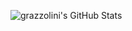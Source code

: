 ![grazzolini's GitHub Stats](https://github-readme-stats.vercel.app/api?username=grazzolini&show_icons=true&include_all_commits=true&count_private=true)

<!--
**grazzolini/grazzolini** is a ✨ _special_ ✨ repository because its `README.md` (this file) appears on your GitHub profile.

Here are some ideas to get you started:

- 🔭 I’m currently working on ...
- 🌱 I’m currently learning ...
- 👯 I’m looking to collaborate on ...
- 🤔 I’m looking for help with ...
- 💬 Ask me about ...
- 📫 How to reach me: ...
- 😄 Pronouns: ...
- ⚡ Fun fact: ...
-->
